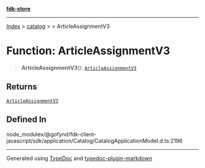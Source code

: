 [**fdk-store**](../../../README.md)
***

[Index](../../../API.md) > [catalog](../../README.md) > [<internal>](../README.md) > ArticleAssignmentV3

# Function: ArticleAssignmentV3

> **ArticleAssignmentV3**(): [`ArticleAssignmentV3`](../type-aliases/type-alias.ArticleAssignmentV3.md)

## Returns

[`ArticleAssignmentV3`](../type-aliases/type-alias.ArticleAssignmentV3.md)

## Defined In

node\_modules/@gofynd/fdk-client-javascript/sdk/application/Catalog/CatalogApplicationModel.d.ts:2196

***
Generated using [TypeDoc](https://typedoc.org/) and [typedoc-plugin-markdown](https://www.npmjs.com/package/typedoc-plugin-markdown)
